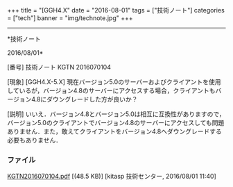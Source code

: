 ﻿+++
title = "[GGH4.X"
date = "2016-08-01"
tags = ["技術ノート"]
categories = ["tech"]
banner = "img/technote.jpg"
+++

-----------------------------------------------------------------------------------------------------------------------------

*技術ノート

2016/08/01*


[番号]
技術ノート KGTN 2016070104

[現象]
[GGH4.X-5.X]
現在バージョン5.0のサーバーおよびクライアントを使用しているが，バージョン4.8のサーバーにアクセスする場合，クライアントもバージョン4.8にダウングレードした方が良いか？

[説明]
いいえ．バージョン4.8とバージョン5.0は相互に互換性がありますので，バージョン5.0のクライアントでバージョン4.8のサーバーにアクセスしても問題ありません．また，敢えてクライアントをバージョン4.8へダウングレードする必要もありません．


### ファイル

 
 


[KGTN2016070104.pdf](http://techreport.kitasp.net/attachments/download/2784/KGTN2016070104.pdf)
 [(48.5 KB)] [kitasp 技術センター, 2016/08/01
11:40]


 


 

